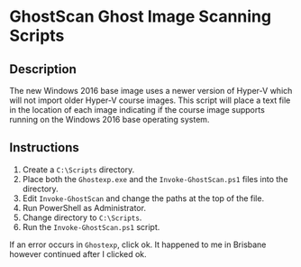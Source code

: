 # GhostScan Ghost Image Scanning Scripts

## Description

The new Windows 2016 base image uses a newer version of Hyper-V which will not import older Hyper-V course images. This script will place a text file in the location of each image indicating if the course image supports running on the Windows 2016 base operating system.

## Instructions

1.   Create a `C:\Scripts` directory.
2.   Place both the `Ghostexp.exe` and the `Invoke-GhostScan.ps1` files into the directory.
3.   Edit `Invoke-GhostScan` and change the paths at the top of the file.
4.   Run PowerShell as Administrator.
5.   Change directory to `C:\Scripts`.
6.   Run the `Invoke-GhostScan.ps1` script.

If an error occurs in `Ghostexp`, click ok. It happened to me in Brisbane however continued after I clicked ok.
